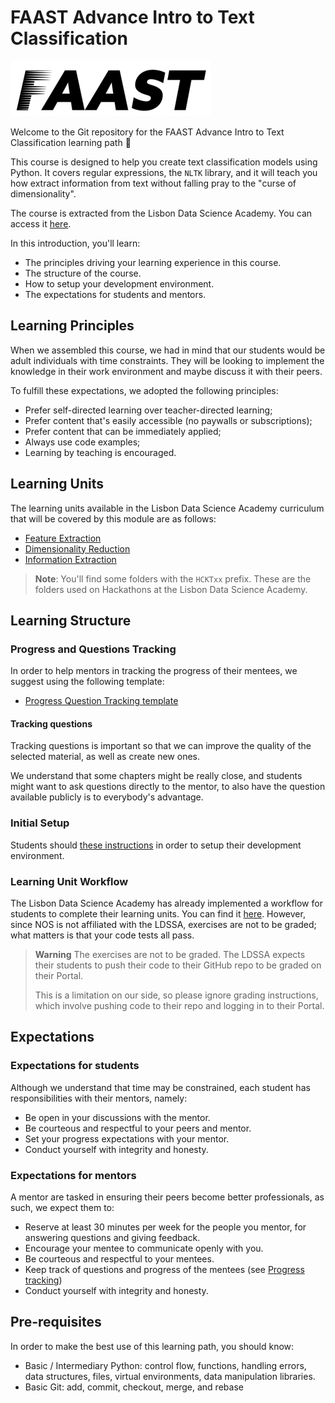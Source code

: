 # FAAST Advance Intro to Text Classification

![FAAST logo](/images/FAAST_preto.png)

Welcome to the Git repository for the FAAST Advance Intro to Text Classification learning path 🎉

This course is designed to help you create text classification models using Python. It covers regular expressions, the `NLTK` library, and it will teach you how extract information from text without falling pray to the "curse of dimensionality".

The course is extracted from the Lisbon Data Science Academy. You can access it [here](https://github.com/LDSSA/batch5-students/tree/main/S04%20-%20Text%20Classification).

In this introduction, you'll learn:

- The principles driving your learning experience in this course.
- The structure of the course.
- How to setup your development environment.
- The expectations for students and mentors.

## Learning Principles

When we assembled this course, we had in mind that our students would be adult individuals with time constraints. They will be looking to implement the knowledge in their work environment and maybe discuss it with their peers.

To fulfill these expectations, we adopted the following principles:

- Prefer self-directed learning over teacher-directed learning;
- Prefer content that's easily accessible (no paywalls or subscriptions);
- Prefer content that can be immediately applied;
- Always use code examples;
- Learning by teaching is encouraged.

## Learning Units

The learning units available in the Lisbon Data Science Academy curriculum that will be covered by this module are as follows:

- [Feature Extraction](https://github.com/LDSSA/batch5-students/tree/main/S04%20-%20Text%20Classification/BLU07%20-%20Feature%20Extraction)
- [Dimensionality Reduction](https://github.com/LDSSA/batch5-students/tree/main/S04%20-%20Text%20Classification/BLU08%20-%20Dimensionality%20Reduction)
- [Information Extraction](https://github.com/LDSSA/batch5-students/tree/main/S04%20-%20Text%20Classification/BLU09%20-%20Information%20Extraction)
  
> **Note**: You'll find some folders with the `HCKTxx` prefix. These are the folders used on Hackathons at the Lisbon Data Science Academy.

## Learning Structure

### Progress and Questions Tracking

In order to help mentors in tracking the progress of their mentees, we suggest using the following template:

- [Progress Question Tracking template](https://docs.google.com/spreadsheets/d/1nODnLBLCcC6Dqe_pK_bog-BA78E9AuUq1l4S81Px61w/edit?usp=sharing)

#### Tracking questions

Tracking questions is important so that we can improve the quality of the selected material, as well as create new ones.

We understand that some chapters might be really close, and students might want to ask questions directly to the mentor, to also have the question available publicly is to everybody's advantage.

### Initial Setup

Students should [these instructions](https://github.com/LDSSA/batch5-students/blob/main/README.md) in order to setup their development environment.

### Learning Unit Workflow

The Lisbon Data Science Academy has already implemented a workflow for students to complete their learning units. You can find it [here](https://github.com/LDSSA/batch5-students#learning-unit-workflow). However, since NOS is not affiliated with the LDSSA, exercises are not to be graded; what matters is that your code tests all pass.

> **Warning** The exercises are not to be graded. The LDSSA expects their students to push their code to their GitHub repo to be graded on their Portal.
>
> This is a limitation on our side, so please ignore grading instructions, which involve pushing code to their repo and logging in to their Portal.

## Expectations

### Expectations for students

Although we understand that time may be constrained, each student has responsibilities with their mentors, namely:

- Be open in your discussions with the mentor.
- Be courteous and respectful  to your peers and mentor.
- Set your progress expectations with your mentor.
- Conduct yourself with integrity and honesty.

### Expectations for mentors

A mentor are tasked in ensuring their peers become better professionals, as such, we expect them to:

- Reserve at least 30 minutes per week for the people you mentor, for answering questions and giving feedback.
- Encourage your mentee to communicate openly with you.
- Be courteous and respectful to your mentees.
- Keep track of questions and progress of the mentees (see [Progress tracking](#progress-and-questions-tracking))
- Conduct yourself with integrity and honesty.

## Pre-requisites

In order to make the best use of this learning path, you should know:

- Basic / Intermediary Python: control flow, functions, handling errors, data structures, files, virtual environments, data manipulation libraries.
- Basic Git: add, commit, checkout, merge, and rebase
